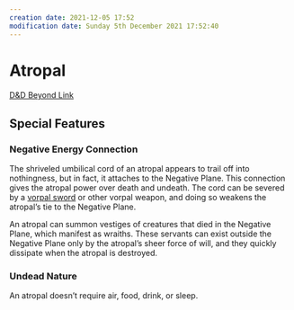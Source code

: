 ```yaml
---
creation date: 2021-12-05 17:52
modification date: Sunday 5th December 2021 17:52:40
---
```


# Atropal
[D&D Beyond Link](https://www.dndbeyond.com/sources/toa/monsters-and-npcs#Atropal)

## Special Features

### Negative Energy Connection
The shriveled umbilical cord of an atropal appears to trail off into nothingness, but in fact, it attaches to the Negative Plane. This connection gives the atropal power over death and undeath. The cord can be severed by a [vorpal sword](https://www.dndbeyond.com/magic-items/vorpal-sword) or other vorpal weapon, and doing so weakens the atropal’s tie to the Negative Plane.

An atropal can summon vestiges of creatures that died in the Negative Plane, which manifest as wraiths. These servants can exist outside the Negative Plane only by the atropal’s sheer force of will, and they quickly dissipate when the atropal is destroyed.

### Undead Nature
An atropal doesn’t require air, food, drink, or sleep.